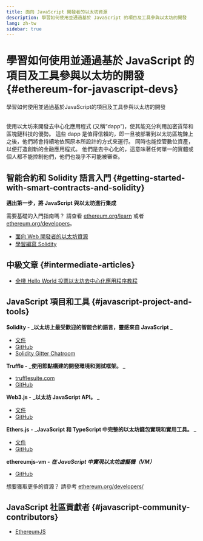 ```yaml
---
title: 面向 JavaScript 開發者的以太坊資源
description: 學習如何使用並通過基於 JavaScript 的項目及工具參與以太坊的開發
lang: zh-tw
sidebar: true
---
```


# 學習如何使用並通過基於 JavaScript 的項目及工具參與以太坊的開發 {#ethereum-for-javascript-devs}

<div class="featured">學習如何使用並通過基於JavaScript的項目及工具參與以太坊的開發</div><br/>

使用以太坊來開發去中心化應用程式 (又稱“dapp”)，使其能充分利用加密貨幣和區塊鏈科技的優勢。 這些 dapp 是值得信賴的，即一旦被部署到以太坊區塊鍊上之後，他們將會持續地依照原本所設計的方式來運行。 同時也能控管數位資產，以便打造創新的金融應用程式。 他們是去中心化的，這意味著任何單一的實體或個人都不能控制他們，他們也幾乎不可能被審查。

## 智能合約和 Solidity 語言入門 {#getting-started-with-smart-contracts-and-solidity}

**邁出第一步，將 JavaScript 與以太坊進行集成**

需要基礎的入門指南嗎？ 請查看 [ethereum.org/learn](/zh-tw/learn/) 或者 [ethereum.org/developers](/zh-tw/developers/)。

- [面向 Web 開發者的以太坊資源](https://medium.com/@mvmurthy/ethereum-for-web-developers-890be23d1d0c)
- [學習編寫 Solidity](https://cryptozombies.io/zh/solidity)

## 中級文章 {#intermediate-articles}

- [全棧 Hello World 投票以太坊去中心化應用程序教程](https://medium.com/@mvmurthy/full-stack-hello-world-voting-ethereum-dapp-tutorial-part-1-40d2d0d807c2)

## JavaScript 項目和工具 {#javascript-project-and-tools}

**Solidity -** **_以太坊上最受歡迎的智能合約語言，靈感來自 JavaScript _**

- [文件](https://solidity.readthedocs.io)
- [GitHub](https://github.com/ethereum/solidity/)
- [Solidity Gitter Chatroom](https://gitter.im/ethereum/solidity/)

**Truffle -** **_使用節點構建的開發環境和測試框架。 _**

- [trufflesuite.com](https://www.trufflesuite.com/)
- [GitHub](https://github.com/trufflesuite/truffle)

**Web3.js -** **_以太坊 JavaScript API。 _**

- [文件](https://web3js.readthedocs.io/en/1.0/)
- [GitHub](https://github.com/ethereum/web3.js/)

**Ethers.js -** **_JavaScript 和 TypeScript 中完整的以太坊錢包實現和實用工具。 _**

- [文件](https://docs.ethers.io/)
- [GitHub](https://github.com/ethers-io/ethers.js/)

**ethereumjs-vm -** **_在 JavaScript 中實現以太坊虛擬機（VM）_**

- [GitHub](https://github.com/ethereumjs/ethereumjs-vm)

想要獲取更多的資源？ 請參考 [ethereum.org/developers/](/zh-tw/developers/)

## JavaScript 社區貢獻者 {#javascript-community-contributors}

- [EthereumJS](https://ethereumjs.github.io)
